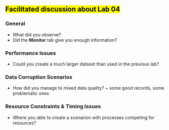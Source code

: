 ## <mark>Facilitated discussion about Lab 04</mark>

### General

- What did you observe?
- Did the **Monitor** tab give you enough information?

### Performance Issues

- Could you create a much larger dataset than used in the previous lab?

### Data Corruption Scenarios

- How did you manage to mixed data quality?  ~ some good records, some problematic ones

### Resource Constraints & Timing Issues

- Where you able to create a scenarion with processes competing for resources?
